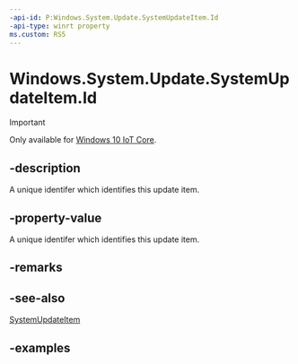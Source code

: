 ```yaml
---
-api-id: P:Windows.System.Update.SystemUpdateItem.Id
-api-type: winrt property
ms.custom: RS5
---
```


<!-- Property syntax.
public string Id { get; }
-->

# Windows.System.Update.SystemUpdateItem.Id

> [!IMPORTANT]
> Only available for [Windows 10 IoT Core](https://learn.microsoft.com/windows/iot-core/windows-iot-core).

## -description
A unique identifer which identifies this update item.

## -property-value
A unique identifer which identifies this update item.

## -remarks

## -see-also
[SystemUpdateItem](systemupdateitem.md)

## -examples

